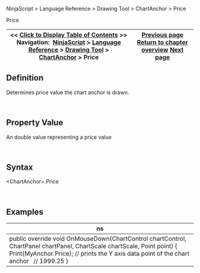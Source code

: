 ﻿


NinjaScript \> Language Reference \> Drawing Tool \> ChartAnchor \> Price






















Price







| \<\< [Click to Display Table of Contents](price.md) \>\> **Navigation:**     [NinjaScript](ninjascript-1.md) \> [Language Reference](language_reference_wip-1.md) \> [Drawing Tool](drawing_tools-1.md) \> [ChartAnchor](chartanchor-1.md) \> Price | [Previous page](moveanchory-1.md) [Return to chapter overview](chartanchor-1.md) [Next page](barindex-1.md) |
| --- | --- |











## Definition


Determines price value the chart anchor is drawn.


 


## Property Value


An double value representing a price value


 


## Syntax


\<ChartAnchor\>.Price


 


## Examples




| ns |
| --- |
| public override void OnMouseDown(ChartControl chartControl, ChartPanel chartPanel, ChartScale chartScale, Point point) {    Print(MyAnchor.Price); // prints the Y axis data point of the chart anchor     // 1999\.25 } |









